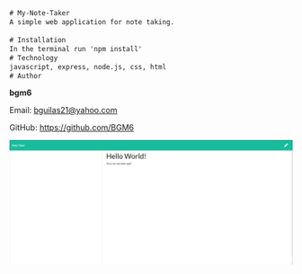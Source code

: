     # My-Note-Taker 
    A simple web application for note taking.

    # Installation
    In the terminal run 'npm install'
    # Technology
    javascript, express, node.js, css, html
    # Author 
    
**bgm6**
    
Email: bguilas21@yahoo.com
    
GitHub: https://github.com/BGM6

![alt text](/screenShot/notTakerScreenShot.png "HTML Screenshot")

